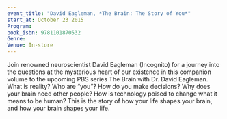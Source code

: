 ```yaml
---
event_title: "David Eagleman, *The Brain: The Story of You*"
start_at: October 23 2015
Program:
book_isbn: 9781101870532
Genre:
Venue: In-store
---
```

Join renowned neuroscientist David Eagleman (Incognito) for a journey into the questions at the mysterious heart of our existence in this companion volume to the upcoming PBS series The Brain with Dr. David Eagleman. What is reality? Who are “you”? How do you make decisions? Why does your brain need other people? How is technology poised to change what it means to be human? This is the story of how your life shapes your brain, and how your brain shapes your life.
